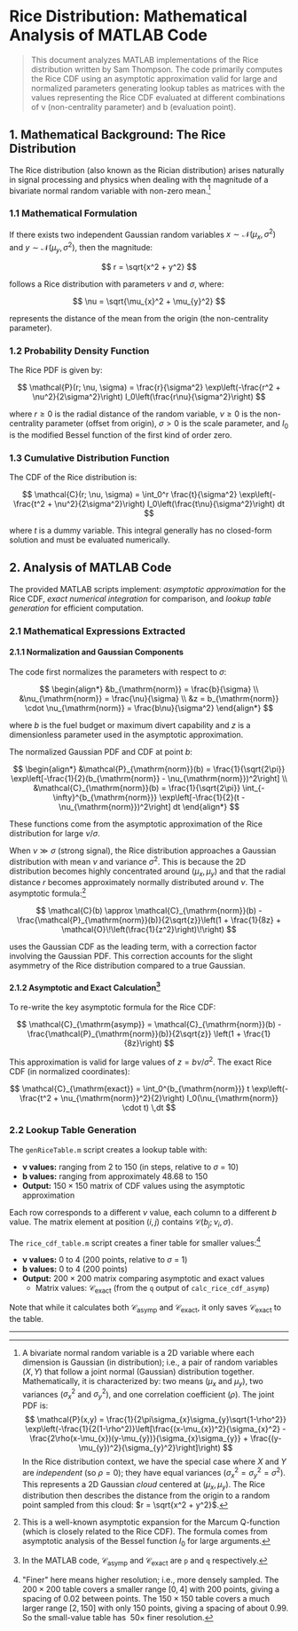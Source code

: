 

# Rice Distribution: Mathematical Analysis of MATLAB Code

> This document analyzes MATLAB implementations of the Rice distribution written by Sam Thompson. The code primarily computes the Rice CDF using an asymptotic approximation valid for large and normalized parameters generating lookup tables as matrices with the values representing the Rice CDF evaluated at different combinations of ν (non-centrality parameter) and b (evaluation point).

## 1. Mathematical Background: The Rice Distribution

The Rice distribution (also known as the Rician distribution) arises naturally in signal processing and physics when dealing with the magnitude of a bivariate normal random variable with non-zero mean.[^bnrv]

### 1.1 Mathematical Formulation

If there exists two independent Gaussian random variables $x \sim \mathcal{N}(\mu_{x}, \sigma^2)$ and $y \sim \mathcal{N}(\mu_{y}, \sigma^2)$, then the magnitude:

$$
r = \sqrt{x^2 + y^2}
$$

follows a Rice distribution with parameters $\nu$ and $\sigma$, where:

$$
\nu = \sqrt{\mu_{x}^2 + \mu_{y}^2}
$$

represents the distance of the mean from the origin (the non-centrality parameter).

### 1.2 Probability Density Function

The Rice PDF is given by:

$$
\mathcal{P}(r; \nu, \sigma) = \frac{r}{\sigma^2} \exp\left(-\frac{r^2 + \nu^2}{2\sigma^2}\right) I_0\left(\frac{r\nu}{\sigma^2}\right)
$$

where $r \geq 0$ is the radial distance of the random variable, $\nu \geq 0$ is the non-centrality parameter (offset from origin), $\sigma > 0$ is the scale parameter, and $I_0$ is the modified Bessel function of the first kind of order zero.

### 1.3 Cumulative Distribution Function

The CDF of the Rice distribution is:

$$
\mathcal{C}(r; \nu, \sigma) = \int_0^r \frac{t}{\sigma^2} \exp\left(-\frac{t^2 + \nu^2}{2\sigma^2}\right) I_0\left(\frac{t\nu}{\sigma^2}\right) dt
$$

where $t$ is a dummy variable. This integral generally has no closed-form solution and must be evaluated numerically.

## 2. Analysis of MATLAB Code

The provided MATLAB scripts implement: *asymptotic approximation* for the Rice CDF, *exact numerical integration* for comparison, and *lookup table generation* for efficient computation.

### 2.1 Mathematical Expressions Extracted

#### 2.1.1 Normalization and Gaussian Components

The code first normalizes the parameters with respect to $\sigma$:

$$
\begin{align*}
    &b_{\mathrm{norm}} = \frac{b}{\sigma} \\
    &\nu_{\mathrm{norm}} = \frac{\nu}{\sigma} \\
    &z = b_{\mathrm{norm}} \cdot \nu_{\mathrm{norm}} = \frac{b\nu}{\sigma^2}
\end{align*}
$$

where $b$ is the fuel budget or maximum divert capability and $z$ is a dimensionless parameter used in the asymptotic approximation.

The normalized Gaussian PDF and CDF at point $b$:

$$
\begin{align*}
    &\mathcal{P}_{\mathrm{norm}}(b) = \frac{1}{\sqrt{2\pi}} \exp\left[-\frac{1}{2}(b_{\mathrm{norm}} - \nu_{\mathrm{norm}})^2\right] \\
    &\mathcal{C}_{\mathrm{norm}}(b) = \frac{1}{\sqrt{2\pi}} \int_{-\infty}^{b_{\mathrm{norm}}} \exp\left[-\frac{1}{2}(t - \nu_{\mathrm{norm}})^2\right] dt
\end{align*}
$$

These functions come from the asymptotic approximation of the Rice distribution for large $\nu/\sigma$.

When $\nu \gg \sigma$ (strong signal), the Rice distribution approaches a Gaussian distribution with mean $\nu$ and variance $\sigma^2$. This is because the 2D distribution becomes highly concentrated around $(\mu_{x}, \mu_{y})$ and that the radial distance $r$ becomes approximately normally distributed around $\nu$. The asymptotic formula:[^mqf]

$$
\mathcal{C}(b) \approx \mathcal{C}_{\mathrm{norm}}(b) - \frac{\mathcal{P}_{\mathrm{norm}}(b)}{2\sqrt{z}}\left(1 + \frac{1}{8z} + \mathcal{O}\!\left(\frac{1}{z^2}\right)\!\right)
$$

uses the Gaussian CDF as the leading term, with a correction factor involving the Gaussian PDF. This correction accounts for the slight asymmetry of the Rice distribution compared to a true Gaussian.

#### 2.1.2 Asymptotic and Exact Calculation[^C_vs_pq]

To re-write the key asymptotic formula for the Rice CDF:

$$
\mathcal{C}_{\mathrm{asymp}} = \mathcal{C}_{\mathrm{norm}}(b) - \frac{\mathcal{P}_{\mathrm{norm}}(b)}{2\sqrt{z}} \left(1 + \frac{1}{8z}\right)
$$

This approximation is valid for large values of $z = {b\nu}/{\sigma^2}$. The exact Rice CDF (in normalized coordinates):

$$
\mathcal{C}_{\mathrm{exact}} = \int_0^{b_{\mathrm{norm}}} t \exp\left(-\frac{t^2 + \nu_{\mathrm{norm}}^2}{2}\right) I_0(\nu_{\mathrm{norm}} \cdot t) \,dt
$$

### 2.2 Lookup Table Generation

The `genRiceTable.m` script creates a lookup table with:

- **ν values:** ranging from $2$ to $150$ (in steps, relative to $σ$ = $10$)
- **b values:** ranging from approximately $48.68$ to $150$
- **Output:** $150×150$ matrix of CDF values using the asymptotic approximation

Each row corresponds to a different $\nu$ value, each column to a different $b$ value. The matrix element at position $(i,j)$ contains $\mathcal{C}(b_j; \nu_i, \sigma)$.

The `rice_cdf_table.m` script creates a finer table for smaller values:[^finer]

- **ν values:** $0$ to $4$ ($200$ points, relative to $σ$ = $1$)
- **b values:** $0$ to $4$ ($200$ points)
- **Output:** $200×200$ matrix comparing asymptotic and exact values
  - Matrix values: $\mathcal{C}_{\mathrm{exact}}$ (from the `q` output of `calc_rice_cdf_asymp`)

Note that while it calculates both $\mathcal{C}_{\mathrm{asymp}}$ and $\mathcal{C}_{\mathrm{exact}}$, it only saves $\mathcal{C}_{\mathrm{exact}}$ to the table.

---

[^bnrv]: A bivariate normal random variable is a 2D variable where each dimension is Gaussian (in distribution); i.e., a pair of random variables $(X, Y)$ that follow a joint normal (Gaussian) distribution together. Mathematically, it is characterized by: two means ($\mu_{x}$ and $\mu_{y}$), two variances ($\sigma_{x}^2$ and $\sigma_{y}^2$), and one correlation coefficient ($\rho$). The joint PDF is:
    $$
    \mathcal{P}(x,y) = \frac{1}{2\pi\sigma_{x}\sigma_{y}\sqrt{1-\rho^2}} \exp\left(-\frac{1}{2(1-\rho^2)}\left[\frac{(x-\mu_{x})^2}{\sigma_{x}^2} - \frac{2\rho(x-\mu_{x})(y-\mu_{y})}{\sigma_{x}\sigma_{y}} + \frac{(y-\mu_{y})^2}{\sigma_{y}^2}\right]\right)
    $$
    In the Rice distribution context, we have the special case where $X$ and $Y$ are *independent* (so $\rho = 0$); they have equal variances ($\sigma_{x}^2 = \sigma_{y}^2 = \sigma^2$). This represents a 2D Gaussian *cloud* centered at $(\mu_{x}, \mu_{y})$. The Rice distribution then describes the distance from the origin to a random point sampled from this cloud: $r = \sqrt{x^2 + y^2}$.

[^mqf]: This is a well-known asymptotic expansion for the Marcum Q-function (which is closely related to the Rice CDF). The formula comes from asymptotic analysis of the Bessel function $I_0$ for large arguments.

[^C_vs_pq]: In the MATLAB code, $\mathcal{C}_{\mathrm{asymp}}$ and $\mathcal{C}_{\mathrm{exact}}$ are `p` and `q` respectively.

[^finer]: "Finer" here means higher resolution; i.e., more densely sampled. The $200×200$ table covers a smaller range $[0,4]$ with $200$ points, giving a spacing of $0.02$ between points. The $150×150$ table covers a much larger range $[2,150]$ with only $150$ points, giving a spacing of about $0.99$. So the small-value table has $~50×$ finer resolution.

